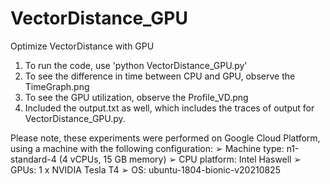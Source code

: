 # VectorDistance_GPU
Optimize VectorDistance with GPU

1) To run the code, use 'python VectorDistance_GPU.py'
2) To see the difference in time between CPU and GPU, observe the TimeGraph.png
3) To see the GPU utilization, observe the Profile_VD.png
4) Included the output.txt as well, which includes the traces of output for VectorDistance_GPU.py.

Please note, these experiments were performed on Google Cloud Platform, using a machine with the following configuration:
➢ Machine type: n1-standard-4 (4 vCPUs, 15 GB memory)
➢ CPU platform: Intel Haswell
➢ GPUs: 1 x NVIDIA Tesla T4
➢ OS: ubuntu-1804-bionic-v20210825
